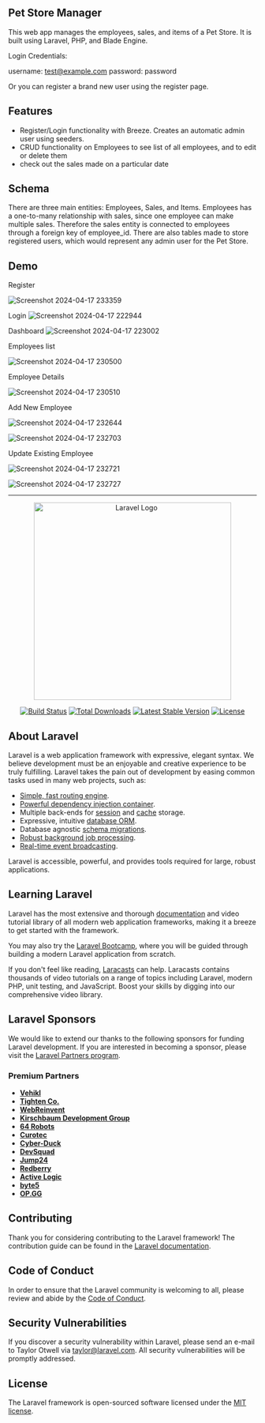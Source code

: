 ## Pet Store Manager

This web app manages the employees, sales, and items of a Pet Store. It is built using Laravel, PHP, and Blade Engine.

Login Credentials:

username: test@example.com
password: password

Or you can register a brand new user using the register page.

## Features

- Register/Login functionality with Breeze. Creates an automatic admin user using seeders.
- CRUD functionality on Employees to see list of all employees, and to edit or delete them
- check out the sales made on a particular date

## Schema

There are three main entities: Employees, Sales, and Items. Employees has a one-to-many relationship with sales, since one employee can make multiple sales. Therefore the sales entity is connected to employees through a foreign key of employee_id.
There are also tables made to store registered users, which would represent any admin user for the Pet Store.

## Demo

Register

![Screenshot 2024-04-17 233359](https://github.com/sionara/http5225-laravelCMS/assets/35111239/655d54be-17b7-45d5-9b47-a5fcb474a557)


Login
![Screenshot 2024-04-17 222944](https://github.com/sionara/http5225-laravelCMS/assets/35111239/a79129bb-dec6-4bbe-8bf5-744dfb21b85c)

Dashboard
![Screenshot 2024-04-17 223002](https://github.com/sionara/http5225-laravelCMS/assets/35111239/48bb4bde-2a8b-435c-a4e3-d3f82a0fb829)

Employees list

![Screenshot 2024-04-17 230500](https://github.com/sionara/http5225-laravelCMS/assets/35111239/3afb4589-ca5b-49b7-a3b5-b4f9e057e7db)

Employee Details

![Screenshot 2024-04-17 230510](https://github.com/sionara/http5225-laravelCMS/assets/35111239/d129328e-27fa-4c23-9b2d-8811cd82c90f)

Add New Employee

![Screenshot 2024-04-17 232644](https://github.com/sionara/http5225-laravelCMS/assets/35111239/29743054-e96f-4065-bb7c-29a08c3998b2)

![Screenshot 2024-04-17 232703](https://github.com/sionara/http5225-laravelCMS/assets/35111239/8af4f7a5-2770-493a-a960-3718a174e94a)


Update Existing Employee

![Screenshot 2024-04-17 232721](https://github.com/sionara/http5225-laravelCMS/assets/35111239/1331aa3e-f32a-46cb-b5ab-0d0f5420f2bc)

![Screenshot 2024-04-17 232727](https://github.com/sionara/http5225-laravelCMS/assets/35111239/0a883eaa-6a96-4d45-bb0b-adac7595c053)

---------------------------------------------------------------------

<p align="center"><a href="https://laravel.com" target="_blank"><img src="https://raw.githubusercontent.com/laravel/art/master/logo-lockup/5%20SVG/2%20CMYK/1%20Full%20Color/laravel-logolockup-cmyk-red.svg" width="400" alt="Laravel Logo"></a></p>

<p align="center">
<a href="https://github.com/laravel/framework/actions"><img src="https://github.com/laravel/framework/workflows/tests/badge.svg" alt="Build Status"></a>
<a href="https://packagist.org/packages/laravel/framework"><img src="https://img.shields.io/packagist/dt/laravel/framework" alt="Total Downloads"></a>
<a href="https://packagist.org/packages/laravel/framework"><img src="https://img.shields.io/packagist/v/laravel/framework" alt="Latest Stable Version"></a>
<a href="https://packagist.org/packages/laravel/framework"><img src="https://img.shields.io/packagist/l/laravel/framework" alt="License"></a>
</p>

## About Laravel

Laravel is a web application framework with expressive, elegant syntax. We believe development must be an enjoyable and creative experience to be truly fulfilling. Laravel takes the pain out of development by easing common tasks used in many web projects, such as:

- [Simple, fast routing engine](https://laravel.com/docs/routing).
- [Powerful dependency injection container](https://laravel.com/docs/container).
- Multiple back-ends for [session](https://laravel.com/docs/session) and [cache](https://laravel.com/docs/cache) storage.
- Expressive, intuitive [database ORM](https://laravel.com/docs/eloquent).
- Database agnostic [schema migrations](https://laravel.com/docs/migrations).
- [Robust background job processing](https://laravel.com/docs/queues).
- [Real-time event broadcasting](https://laravel.com/docs/broadcasting).

Laravel is accessible, powerful, and provides tools required for large, robust applications.

## Learning Laravel

Laravel has the most extensive and thorough [documentation](https://laravel.com/docs) and video tutorial library of all modern web application frameworks, making it a breeze to get started with the framework.

You may also try the [Laravel Bootcamp](https://bootcamp.laravel.com), where you will be guided through building a modern Laravel application from scratch.

If you don't feel like reading, [Laracasts](https://laracasts.com) can help. Laracasts contains thousands of video tutorials on a range of topics including Laravel, modern PHP, unit testing, and JavaScript. Boost your skills by digging into our comprehensive video library.

## Laravel Sponsors

We would like to extend our thanks to the following sponsors for funding Laravel development. If you are interested in becoming a sponsor, please visit the [Laravel Partners program](https://partners.laravel.com).

### Premium Partners

- **[Vehikl](https://vehikl.com/)**
- **[Tighten Co.](https://tighten.co)**
- **[WebReinvent](https://webreinvent.com/)**
- **[Kirschbaum Development Group](https://kirschbaumdevelopment.com)**
- **[64 Robots](https://64robots.com)**
- **[Curotec](https://www.curotec.com/services/technologies/laravel/)**
- **[Cyber-Duck](https://cyber-duck.co.uk)**
- **[DevSquad](https://devsquad.com/hire-laravel-developers)**
- **[Jump24](https://jump24.co.uk)**
- **[Redberry](https://redberry.international/laravel/)**
- **[Active Logic](https://activelogic.com)**
- **[byte5](https://byte5.de)**
- **[OP.GG](https://op.gg)**

## Contributing

Thank you for considering contributing to the Laravel framework! The contribution guide can be found in the [Laravel documentation](https://laravel.com/docs/contributions).

## Code of Conduct

In order to ensure that the Laravel community is welcoming to all, please review and abide by the [Code of Conduct](https://laravel.com/docs/contributions#code-of-conduct).

## Security Vulnerabilities

If you discover a security vulnerability within Laravel, please send an e-mail to Taylor Otwell via [taylor@laravel.com](mailto:taylor@laravel.com). All security vulnerabilities will be promptly addressed.

## License

The Laravel framework is open-sourced software licensed under the [MIT license](https://opensource.org/licenses/MIT).
